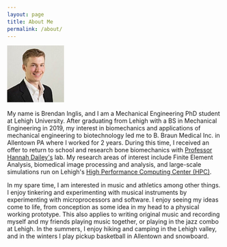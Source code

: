 ```yaml
---
layout: page
title: About Me
permalink: /about/
---
```


![Headshot](/assets/Images/ProfessionalPicture.jpeg)

My name is Brendan Inglis, and I am a Mechanical Engineering PhD student at Lehigh University. After graduating from Lehigh with a BS in Mechanical Engineering in 2019, my interest in biomechanics and applications of mechanical engineering to biotechnology led me to B. Braun Medical Inc. in Allentown PA where I worked for 2 years. During this time, I received an offer to return to school and research bone biomechanics with [Professor Hannah Dailey's](https://engineering.lehigh.edu/faculty/hannah-dailey) lab. My research areas of interest include Finite Element Analysis, biomedical image processing and analysis, and large-scale simulations run on Lehigh's [High Performance Computing Center (HPC)](https://lts.lehigh.edu/services/high-performance-computing-hpc-research-computing).

In my spare time, I am interested in music and athletics among other things. I enjoy tinkering and experimenting with musical instruments by experimenting with microprocessors and software. I enjoy seeing my ideas come to life, from conception as some idea in my head to a physical working prototype. This also applies to writing original music and recording myself and my friends playing music together, or playing in the jazz combo at Lehigh. In the summers, I enjoy hiking and camping in the Lehigh valley, and in the winters I play pickup basketball in Allentown and snowboard. 
